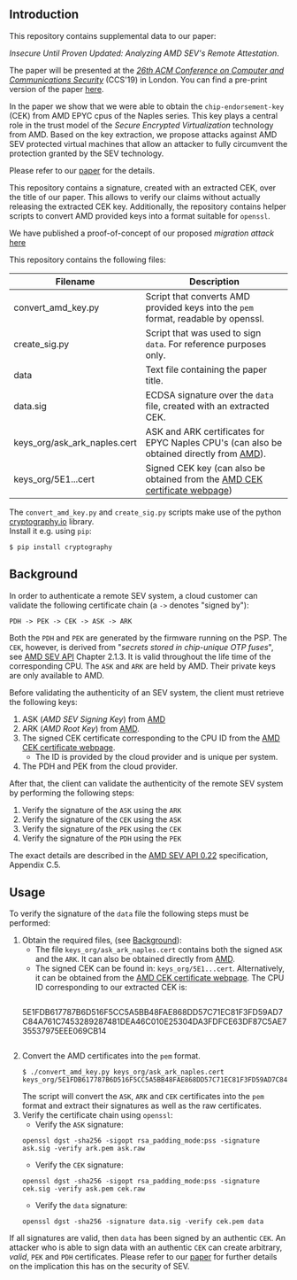 ## Introduction
This repository contains supplemental data to our paper:

*Insecure Until Proven Updated: Analyzing AMD SEV's Remote Attestation*.

The paper will be presented at the [*26th ACM Conference on Computer and Communications Security*](https://sigsac.org/ccs/CCS2019/) (CCS'19) in London.
You can find a pre-print version of the paper [here](https://arxiv.org/abs/1908.11680).

In the paper we show that we were able to obtain the `chip-endorsement-key` (CEK) from AMD EPYC cpus of the Naples series.
This key plays a central role in the trust model of the *Secure Encrypted Virtualization* technology from AMD.
Based on the key extraction, we propose attacks against AMD SEV protected virtual machines that allow an attacker to fully circumvent the protection granted by the SEV technology.

Please refer to our [paper](https://arxiv.org/abs/1908.11680) for the details.

This repository contains a signature, created with an extracted CEK, over the title of our paper. This allows to verify our claims without actually releasing the extracted CEK key. Additionally, the repository contains helper scripts to convert AMD provided keys into a format suitable for `openssl`.

We have published a proof-of-concept of our proposed *migration attack* [here](https://github.com/RobertBuhren/amd-sev-migration-attack)

This repository contains the following files:

Filename | Description
-------- | -----------
convert_amd_key.py | Script that converts AMD provided keys into the `pem` format, readable by openssl.
create_sig.py | Script that was used to sign `data`. For reference purposes only.
data | Text file containing the paper title.
data.sig | ECDSA signature over the `data` file, created with an extracted CEK.
keys_org/ask_ark_naples.cert | ASK and ARK certificates for EPYC Naples CPU's (can also be obtained directly from [AMD](https://developer.amd.com/sev/)).
keys_org/5E1...cert | Signed CEK key (can also be obtained from the [AMD CEK certificate webpage](https://kdsintf.amd.com/cek/))

The `convert_amd_key.py` and `create_sig.py` scripts make use of the python [cryptography.io](https://cryptography.io) library.\
Install it e.g. using `pip`:
```
$ pip install cryptography
```

## Background

In order to authenticate a remote SEV system, a cloud customer can validate the following certificate chain (a `->` denotes "signed by"):

```
PDH -> PEK -> CEK -> ASK -> ARK
```


Both the `PDH` and `PEK` are generated by the firmware running on the PSP. 
The `CEK`, however, is derived from "*secrets stored in chip-unique OTP fuses*", see [AMD SEV API](https://developer.amd.com/wp-content/resources/55766.PDF) Chapter 2.1.3.
It is valid throughout the life time of the corresponding CPU.
The `ASK` and `ARK` are held by AMD. Their private keys are only available to AMD.

Before validating the authenticity of an SEV system, the client must retrieve the following keys:

1. ASK (*AMD SEV Signing Key*) from [AMD](https://developer.amd.com/wp-content/resources/ask_ark_naples.cert)
1. ARK (*AMD Root Key*) from [AMD](https://developer.amd.com/wp-content/resources/ask_ark_naples.cert).
1. The signed CEK certificate corresponding to the CPU ID from the [AMD CEK certificate webpage](https://kdsintf.amd.com/cek/).
    * The ID is provided by the cloud provider and is unique per system.
1. The PDH and PEK from the cloud provider.

After that, the client can validate the authenticity of the remote SEV system by performing the following steps:

1. Verify the signature of the `ASK` using the `ARK`
1. Verify the signature of the `CEK` using the `ASK`
1. Verify the signature of the `PEK` using the `CEK`
1. Verify the signature of the `PDH` using the `PEK`


The exact details are described in the [AMD SEV API 0.22](https://developer.amd.com/wp-content/resources/55766.PDF) specification, Appendix C.5.


## Usage

To verify the signature of the `data` file the following steps must be performed:

1. Obtain the required files, (see [Background](#background)):
    * The file `keys_org/ask_ark_naples.cert` contains both the signed `ASK` and the `ARK`.
      It can also be obtained directly from [AMD](https://developer.amd.com/wp-content/resources/ask_ark_naples.cert).
    * The signed CEK can be found in: `keys_org/5E1...cert`. Alternatively, it can be obtained from the [AMD CEK certificate webpage](https://kdsintf.amd.com/cek/). The CPU ID corresponding to our extracted CEK is:
        ```
    5E1FDB617787B6D516F5CC5A5BB48FAE868DD57C71EC81F3FD59AD7C84A761C7453289287481DEA46C010E25304DA3FDFCE63DF87C5AE735537975EEE069CB14
    ```
1. Convert the AMD certificates into the `pem` format.
    ```
    $ ./convert_amd_key.py keys_org/ask_ark_naples.cert keys_org/5E1FDB617787B6D516F5CC5A5BB48FAE868DD57C71EC81F3FD59AD7C84A761C7453289287481DEA46C010E25304DA3FDFCE63DF87C5AE735537975EEE069CB14.cert
    ```
    The script will convert the `ASK`, `ARK` and `CEK` certificates into the `pem` format and extract their signatures as well as the raw certificates.
1. Verify the certificate chain using `openssl`:
    * Verify the `ASK` signature:
    ```
    openssl dgst -sha256 -sigopt rsa_padding_mode:pss -signature ask.sig -verify ark.pem ask.raw
    ```
    * Verify the `CEK` signature:
    ```
    openssl dgst -sha256 -sigopt rsa_padding_mode:pss -signature cek.sig -verify ask.pem cek.raw
    ```
    * Verify the `data` signature:
    ```
    openssl dgst -sha256 -signature data.sig -verify cek.pem data
    ```

If all signatures are valid, then `data` has been signed by an authentic `CEK`. An attacker who is able to sign data with an authentic `CEK` can create arbitrary, *valid*, `PEK` and `PDH` certificates. Please refer to our [paper](https://arxiv.org/abs/1908.11680) for further details on the implication this has on the security of SEV.


